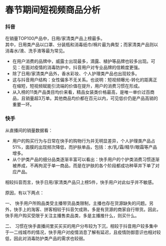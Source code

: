 # 春节期间短视频商品分析
### 抖音
在销量TOP100产品中，日用/家清类产品上榜最多。  
  其中，日用类产品以口罩、分装瓶和消毒纸巾/棉片最为典型；而家清类产品则以消毒水/液、洗手液等最为常见。    
  - 在用户消费的品牌中，威露士出现最多，滴露、植护等品牌也较多出现。可见：在面对疫情的消毒防护中，抖音用户对专业品牌的信赖度更强。  
  - 除了日用/家清类产品外，香水彩妆、个人护理类产品也出现较多。  
  - 这与抖音用户结构：女性偏多不无关系。也说明：短视频曝光-转化的距离正在缩短，短视频赋能引流端的价值在提升，用户的消费习惯在形成。   
  - 从入榜的11类产品类目均价来看，精品女装类价格最高，是唯一单价过百商品，且销量超3万单。其他商品均价都在百元以内，可见低价仍是产品高销的重要一环。   
 
### 快手
从直播间的销量数据看：
- 用户的购买行为与日常在快手的购物行为并无明显差异，个人护理类产品占51%，面膜的出现频次降低，而护肤单品，包括：水/乳/霜/精华/眼霜等产品增多。  
- 从个护类产品的细分品类逐渐丰富可以看出：快手用户的个护类消费习惯逐渐被养成，不再拘泥于单一商品，而是在护肤的各个阶段都成功种草并下单了对应产品。

相较抖音而言，快手日用/家清类产品只上榜5件，快手用户对此似乎并不敏感。

原因，有以下两点：

一、 快手用户所购品类受主播带货品类限制，主播也存在货源缺失的问题。另外，快手上的淘客、拼客相较于抖音欠成熟，多是有货源的商家自行带货。因此，快手用户购买受限于关注主播售卖品类，多是主播推什么，则买什么。

二、 习惯在快手直播间里买买买的用户分布较为下沉，相较于抖音用户较多集中于一二线城市的情况，快手用户对疫情消息了解有延迟，且疫情防御意识也相对较低，因此对消毒防护类产品的需求也较弱。








